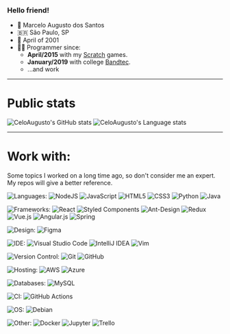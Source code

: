 ### Hello friend!

- 🧑 Marcelo Augusto dos Santos
- 🇧🇷 São Paulo, SP
- 🍰 April of 2001
- 👨‍💻 Programmer since:
     - **April/2015** with my [Scratch](https://scratch.mit.edu/users/Mander_Gamer/) games.
     - **January/2019** with college [Bandtec](http://www.digitalschool.com.br/faculdade/).
     - ...and work
---
# Public stats
![CeloAugusto's GitHub stats](https://github-readme-stats.vercel.app/api?username=celoaugusto&show_icons=true&theme=react&line_height=40)
![CeloAugusto's Language stats](https://github-readme-stats.vercel.app/api/top-langs?username=celoaugusto&show_icons=true&theme=react)

---
# Work with:
Some topics I worked on a long time ago, so don't consider me an expert. My repos will give a better reference.

![Languages:](https://img.shields.io/badge/Languages:-%23323330.svg?&style=flat-square)
![NodeJS](https://img.shields.io/badge/node.js-%2343853D.svg?&style=flat-square&logo=node.js&logoColor=white)
![JavaScript](https://img.shields.io/badge/javascript-%23323330.svg?&style=flat-square&logo=javascript&logoColor=%23F7DF1E)
![HTML5](https://img.shields.io/badge/html5-%23E34F26.svg?&style=flat-square&logo=html5&logoColor=white)
![CSS3](https://img.shields.io/badge/css3-%231572B6.svg?&style=flat-square&logo=css3&logoColor=white)
![Python](https://img.shields.io/badge/python-%2314354C.svg?&style=flat-square&logo=python&logoColor=white)
![Java](https://img.shields.io/badge/java-%23ED8B00.svg?&style=flat-square&logo=java&logoColor=white)

![Frameworks:](https://img.shields.io/badge/Frameworks:-%23323330.svg?&style=flat-square)
![React](https://img.shields.io/badge/react-%2320232a.svg?&style=flat-square&logo=react&logoColor=%2361DAFB)
![Styled Components](https://img.shields.io/badge/styled--components-DB7093?style=flat-square&logo=styled-components&logoColor=white)
![Ant-Design](https://img.shields.io/badge/-AntDesign-%230170FE?&style=flat-square&logo=ant-design&logoColor=white)
![Redux](https://img.shields.io/badge/redux-%23593d88.svg?&style=flat-square&logo=redux&logoColor=white)
![Vue.js](https://img.shields.io/badge/vuejs-%2335495e.svg?&style=flat-square&logo=vue.js&logoColor=%234FC08D)
![Angular.js](https://img.shields.io/badge/angular.js-%23E23237.svg?&style=flat-square&logo=angularjs&logoColor=white)
![Spring](https://img.shields.io/badge/spring-%236DB33F.svg?&style=flat-square&logo=spring&logoColor=white)

![Design:](https://img.shields.io/badge/Design:-%23323330.svg?&style=flat-square)
![Figma](https://img.shields.io/badge/figma-%23F24E1E.svg?&style=flat-square&logo=figma&logoColor=white)

![IDE:](https://img.shields.io/badge/IDE:-%23323330.svg?&style=flat-square)
![Visual Studio Code](https://img.shields.io/badge/VisualStudioCode-0078d7.svg?&style=flat-square&logo=visual-studio-code&logoColor=white)
![IntelliJ IDEA](https://img.shields.io/badge/IntelliJIDEA-000000.svg?&style=flat-square&logo=intellij-idea&logoColor=white)
![Vim](https://img.shields.io/badge/VIM-%2311AB00.svg?&style=flat-square&logo=vim&logoColor=white)

![Version Control:](https://img.shields.io/badge/VersionControl:-%23323330.svg?&style=flat-square)
![Git](https://img.shields.io/badge/git-%23F05033.svg?&style=flat-square&logo=git&logoColor=white)
![GitHub](https://img.shields.io/badge/github-%23121011.svg?&style=flat-square&logo=github&logoColor=white)

![Hosting:](https://img.shields.io/badge/Hosting:-%23323330.svg?&style=flat-square)
![AWS](https://img.shields.io/badge/AWS-%23FF9900.svg?&style=flat-square&logo=amazon-aws&logoColor=white)
![Azure](https://img.shields.io/badge/azure-%230072C6.svg?&style=flat-square&logo=azure-devops&logoColor=white)

![Databases:](https://img.shields.io/badge/Databases:-%23323330.svg?&style=flat-square)
![MySQL](https://img.shields.io/badge/mysql-%2300f.svg?&style=flat-square&logo=mysql&logoColor=white)

![CI:](https://img.shields.io/badge/CI:-%23323330.svg?&style=flat-square)
![GitHub Actions](https://img.shields.io/badge/githubactions-%232671E5.svg?&style=flat-square&logo=githubactions&logoColor=white)

![OS:](https://img.shields.io/badge/OS:-%23323330.svg?&style=flat-square)
![Debian](https://img.shields.io/badge/Debian-D70A53?style=flat-square&logo=debian&logoColor=white")

![Other:](https://img.shields.io/badge/Other:-%23323330.svg?&style=flat-square)
![Docker](https://img.shields.io/badge/docker-%230db7ed.svg?&style=flat-square&logo=docker&logoColor=white)
![Jupyter](https://img.shields.io/badge/Jupyter-%23F37626.svg?&style=flat-square&logo=Jupyter&logoColor=white")
![Trello](https://img.shields.io/badge/Trello-%23026AA7.svg?&style=flat-square&logo=Trello&logoColor=white)
